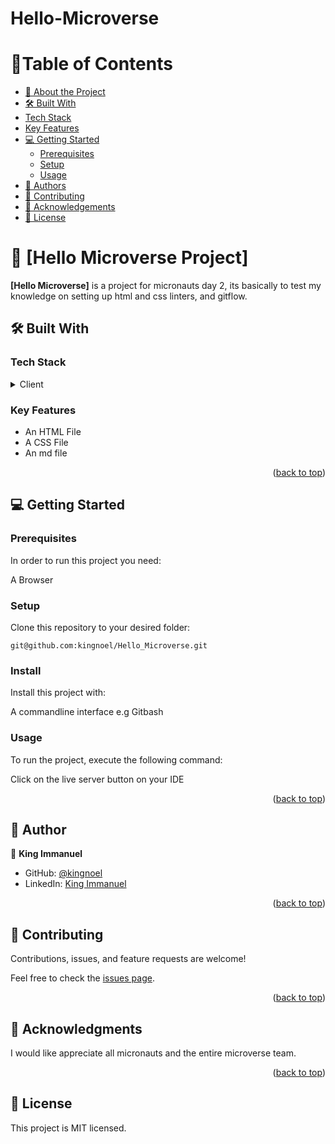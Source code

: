 # Hello-Microverse

<a name="readme-top"></a>

# 📗Table of Contents

- [📖 About the Project](#about-project)
- [🛠 Built With](#built-with)
 - [Tech Stack](#tech-stack)
- [Key Features](#key-features)
- [💻 Getting Started](#getting-started)
  - [Prerequisites](#prerequisites)
  - [Setup](#setup)
  - [Usage](#usage)
- [👥 Authors](#authors)
- [🤝 Contributing](#contributing)
- [🙏 Acknowledgements](#acknowledgements)
- [📝 License](#license)

<!-- PROJECT DESCRIPTION -->

# 📖 [Hello Microverse Project] <a name="about-project"></a>

**[Hello Microverse]** is a project for micronauts day 2, its basically to test my knowledge on setting up html and css linters, and gitflow.

## 🛠 Built With <a name="built-with"></a>

### Tech Stack <a name="tech-stack"></a>

<details>
  <summary>Client</summary>
  <ul>
    <li>HTML</li>
    <li>CSS</li>
  </ul>
</details>

### Key Features <a name="key-features"></a>

- An HTML File
- A CSS File
- An md file

<p align="right">(<a href="#readme-top">back to top</a>)</p>


## 💻 Getting Started <a name="getting-started"></a>

### Prerequisites

In order to run this project you need:

A Browser

### Setup

Clone this repository to your desired folder:

```git@github.com:kingnoel/Hello_Microverse.git```

### Install
Install this project with:

A commandline interface e.g Gitbash

### Usage

To run the project, execute the following command:

Click on the live server button on your IDE

<p align="right">(<a href="#readme-top">back to top</a>)</p>

## 👥 Author <a name="authors"></a>

👤 **King Immanuel**

- GitHub: [@kingnoel](https://github.com/kingnoel)
- LinkedIn: [King Immanuel](https://www.linkedin.com/in/king-immanuel-6941721a0/)

<p align="right">(<a href="#readme-top">back to top</a>)</p>

## 🤝 Contributing <a name="contributing"></a>
Contributions, issues, and feature requests are welcome!

Feel free to check the [issues page](../../issues/).

<p align="right">(<a href="#readme-top">back to top</a>)</p>

## 🙏 Acknowledgments <a name="acknowledgements"></a>

I would like appreciate all micronauts and the entire microverse team.

<p align="right">(<a href="#readme-top">back to top</a>)</p>

## 📝 License <a name="license"></a>

This project is MIT licensed.